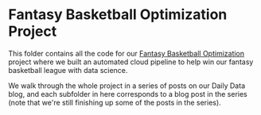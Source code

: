 # Fantasy Basketball Optimization Project 

This folder contains all the code for our [Fantasy Basketball Optimization](https://dailydataapps.com/fantasy-basketball-optimization/) project where we built an automated cloud pipeline to help win our fantasy basketball league with data science. 

We walk through the whole project in a series of posts on our Daily Data blog, and each subfolder in here corresponds to a blog post in the series (note that we're still finishing up some of the posts in the series). 
